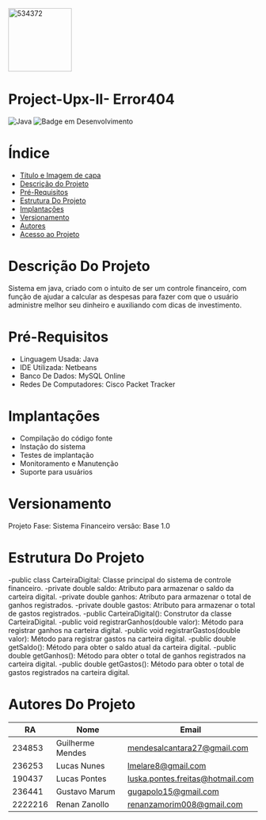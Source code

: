 
<img width="128" alt="534372" src="https://github.com/Upx-II-Error404/Project-Upx-II/assets/141426925/77ee48f8-1a48-4850-a603-2343d731366a">

 # Project-Upx-II- Error404


![Java](https://img.shields.io/badge/java-%23ED8B00.svg?style=for-the-badge&logo=openjdk&logoColor=white)
![Badge em Desenvolvimento](http://img.shields.io/static/v1?label=STATUS&message=EM%20DESENVOLVIMENTO&color=GREEN&style=for-the-badge)
# Índice 

* [Título e Imagem de capa](#Project-Upx-II-Error404)
* [Descrição do Projeto](#descrição-do-projeto)
* [Pré-Requisitos](#pre-requisitos)
* [Estrutura Do Projeto](#estrutura-do-projeto)
* [Implantações](#Implantações)
* [Versionamento](#Versionamento)
* [Autores](#Autores)
* [Acesso ao Projeto](#acesso-ao-projeto)

# Descrição Do Projeto
Sistema em java, criado com o intuito  de ser um controle financeiro, com função de ajudar a calcular as despesas para fazer com que o usuário administre melhor seu dinheiro
e auxiliando com dicas de investimento.


# Pré-Requisitos
- Linguagem Usada: Java
- IDE Utilizada: Netbeans
- Banco De Dados: MySQL Online
- Redes De Computadores: Cisco Packet Tracker
  
# Implantações
- Compilação do código fonte
- Instação do sistema
- Testes de implantação
- Monitoramento e Manutenção
- Suporte para usuários

# Versionamento
Projeto Fase: Sistema Financeiro versão: Base 1.0

# Estrutura Do Projeto
-public class CarteiraDigital: Classe principal do sistema de controle financeiro.
-private double saldo: Atributo para armazenar o saldo da carteira digital.
-private double ganhos: Atributo para armazenar o total de ganhos registrados.
-private double gastos: Atributo para armazenar o total de gastos registrados.
-public CarteiraDigital(): Construtor da classe CarteiraDigital.
-public void registrarGanhos(double valor): Método para registrar ganhos na carteira digital.
-public void registrarGastos(double valor): Método para registrar gastos na carteira digital.
-public double getSaldo(): Método para obter o saldo atual da carteira digital.
-public double getGanhos(): Método para obter o total de ganhos registrados na carteira digital.
-public double getGastos(): Método para obter o total de gastos registrados na carteira digital.

# Autores Do Projeto
| RA       | Nome          | Email                  |
|----------|---------------|------------------------|
| 234853   | Guilherme Mendes    | mendesalcantara27@gmail.com       |
| 236253   | Lucas Nunes   | lmelare8@gmail.com      |
| 190437   | Lucas Pontes  | luska.pontes.freitas@hotmail.com      |
| 236441   | Gustavo Marum   | gugapolo15@gmail.com      |
| 2222216  | Renan Zanollo  | renanzamorim008@gmail.com    |



